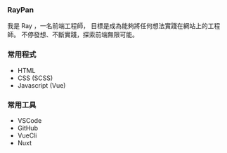 ### RayPan
我是 Ray ，一名前端工程師，
目標是成為能夠將任何想法實踐在網站上的工程師。
不停發想、不斷實踐，探索前端無限可能。
### 常用程式
 - HTML
 - CSS (SCSS)
 - Javascript (Vue)
### 常用工具
- VSCode
- GitHub
- VueCli
- Nuxt
